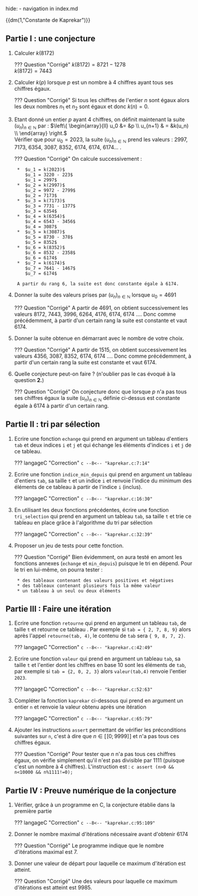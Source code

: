 hide: - navigation  in index.md

{{dm(1,"Constante de Kaprekar")}} 



## Partie I : une conjecture

1. Calculer $k(8172)$

    ??? Question "Corrigé"
        $k(8172) = 8721 - 1278$  
        $k(8172) = 7443$  

2. Calculer $k(p)$ lorsque $p$ est un nombre à 4 chiffres ayant tous ses chiffres égaux.

    ??? Question "Corrigé"
        Si tous les chiffres de l'entier $n$ sont égaux alors les deux nombres $n_1$ et $n_2$ sont égaux et donc $k(n)=0$.

3. Etant donné un entier $p$ ayant 4 chiffres, on définit maintenant la suite $(u_n)_{n \in \mathbb{N}}$ par :
$\left\{ \begin{array}{ll} u_0 &= &p \\ u_{n+1} & = &k(u_n) \\ \end{array} \right.$  
Vérifier que pour $u_0 = 2023$, la suite $(u_n)_{n \in \mathbb{N}}$ prend les valeurs : $2997$, $7173$, $6354$, $3087$, $8352$, $6174$, $6174$, $6174 \dots$ . 

    ??? Question "Corrigé"
        On calcule successivement :

        *  $u_1 = k(2023)$  
           $u_1 = 3220 - 223$  
           $u_1 = 2997$
        *  $u_2 = k(2997)$  
           $u_2 = 9972 - 2799$  
           $u_2 = 7173$
        *  $u_3 = k(7173)$  
           $u_3 = 7731 - 1377$  
           $u_3 = 6354$
        *  $u_4 = k(6354)$  
           $u_4 = 6543 - 3456$  
           $u_4 = 3087$
        *  $u_5 = k(3087)$  
           $u_5 = 8730 - 378$  
           $u_5 = 8352$
        *  $u_6 = k(8352)$  
           $u_6 = 8532 - 2358$  
           $u_6 = 6174$
        *  $u_7 = k(6174)$  
           $u_7 = 7641 - 1467$  
           $u_7 = 6174$
        
        A partir du rang 6, la suite est donc constante égale à 6174.

4. Donner la suite des valeurs prises par $(u_n)_{n \in \mathbb{N}}$ lorsque $u_0 = 4691$ 

    ??? Question "Corrigé"
        A partir de 4691, on obtient successivement les valeurs 8172, 7443, 3996, 6264, 4176, 6174, 6174 $\dots$.
        Donc comme précédemment, à partir d'un certain rang la suite est constante et vaut 6174.

5. Donner la suite obtenue en démarrant avec le nombre de votre choix.

    ??? Question "Corrigé"
        A partir de 1515, on obtient successivement les valeurs 4356, 3087, 8352, 6174, 6174 $\dots$.
        Donc comme précédemment, à partir d'un certain rang la suite est constante et vaut 6174.

6. Quelle conjecture peut-on faire ? (n'oublier pas le cas évoqué à la question **2.**)

    ??? Question "Corrigé"
        On conjecture donc que lorsque $p$ n'a pas tous ses chiffres égaux la suite $(u_n)_{n \in \mathbb{N}}$ définie ci-dessus est constante égale à $6174$ à partir d'un certain rang.

## Partie II : tri par sélection

1. Ecrire une fonction `echange` qui prend en argument un tableau d'entiers `tab` et deux indices `i` et `j` et qui échange les éléments d'indices `i` et `j` de ce tableau.

    ??? langageC "Correction"
        ```c
            --8<-- "kaprekar.c:7:14"
        ```


2. Ecrire une fonction `indice_min_depuis` qui prend en argument un tableau d'entiers `tab`, sa taille `t` et un indice `i` et renvoie l'indice du minimum des éléments de ce tableau à partir de l'indice `i` (inclus).

    ??? langageC "Correction"
        ```c
            --8<-- "kaprekar.c:16:30"
        ```

3. En utilisant les deux fonctions précédentes, écrire une fonction `tri_selection` qui prend en argument un tableau `tab`, sa taille `t` et trie ce tableau en place grâce à l'algorithme du tri par sélection

    ??? langageC "Correction"
        ```c
            --8<-- "kaprekar.c:32:39"
        ```

4. Proposer un jeu de tests pour cette fonction.

    ??? Question "Corrigé"
        Bien évidemment, on aura testé en amont les fonctions annexes (`echange` et `min_depuis`) puisque le tri en dépend. Pour le tri en lui-même, on pourra tester :

        * des tableaux contenant des valeurs positives et négatives
        * des tableaux contenant plusieurs fois la même valeur
        * un tableau à un seul ou deux éléments

## Partie III : Faire une itération

1. Ecrire une fonction `retourne` qui prend en argument un tableau `tab`, de taille `t` et retourne ce tableau . Par exemple si `tab = { 2, 7, 8, 9}` alors après l'appel `retourne(tab, 4)`, le contenu de `tab` sera `{ 9, 8, 7, 2}`.

    ??? langageC "Correction"
        ```c
            --8<-- "kaprekar.c:42:49"
        ```

2. Ecrire une fonction `valeur` qui prend en argument un tableau `tab`, sa taille `t` et l'entier dont les chiffres en base 10 sont les éléments de `tab`, par exemple si `tab = {2, 0, 2, 3}` alors `valeur(tab,4)` renvoie l'entier `2023`.

    ??? langageC "Correction"
        ```c
            --8<-- "kaprekar.c:52:63"
        ```

3. Compléter la fonction `kaprekar` ci-dessous qui prend en argument un entier `n` et renvoie la valeur obtenu après une itération 

    ??? langageC "Correction"
        ```c
            --8<-- "kaprekar.c:65:79"
        ```

4. Ajouter les instructions `assert` permettant de vérifier les préconditions suivantes sur `n`, c'est à dire que $n \in \left[\!\left[0;9999\right]\!\right]$ et n'a pas tous ces chiffres égaux.

    ??? Question "Corrigé"
        Pour tester que $n$ n'a pas tous ces chiffres égaux, on vérifie simplement qu'il n'est pas divisible par $1111$ (puisque c'est un nombre à 4 chiffres). L'instruction est : 
        ```c
            assert (n>0 && n<10000 && n%1111!=0);
        ```




## Partie IV : Preuve numérique de la conjecture

1. Vérifier, grâce à un programme en C, la conjecture établie dans la première partie
    
    ??? langageC "Correction"
        ```c
            --8<-- "kaprekar.c:95:109"
        ```

2. Donner le nombre maximal d'itérations nécessaire avant d'obtenir $6174$ 

    ??? Question "Corrigé"
        Le programme indique que le nombre d'itérations maximal est 7.

3. Donner une valeur de départ pour laquelle ce maximum d'itération est atteint.

    ??? Question "Corrigé"
        Une des valeurs pour laquelle ce maximum d'itérations est atteint est 9985.

    

